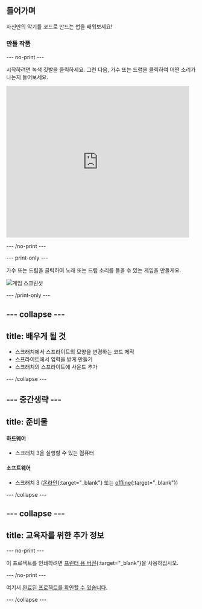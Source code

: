 ## 들어가며

자신만의 악기를 코드로 만드는 법을 배워보세요!

### 만들 작품

\--- no-print \---

시작하려면 녹색 깃발을 클릭하세요. 그런 다음, 가수 또는 드럼을 클릭하여 어떤 소리가 나는지 들어보세요.

<div class="scratch-preview">
  <iframe allowtransparency="true" width="485" height="402" src="https://scratch.mit.edu/projects/embed/276872220/?autostart=false" frameborder="0" scrolling="no"></iframe>
</div>

\--- /no-print \---

\--- print-only \---

가수 또는 드럼을 클릭하여 노래 또는 드럼 소리를 들을 수 있는 게임을 만들게요.

![게임 스크린샷](images/demo.png)

\--- /print-only \---

## \--- collapse \---

## title: 배우게 될 것

+ 스크래치에서 스프라이트의 모양을 변경하는 코드 제작
+ 스프라이트에서 입력을 받게 만들기
+ 스크래치의 스프라이트에 사운드 추가

\--- /collapse \---

## \--- 중간생략 \---

## title: 준비물

#### 하드웨어

+ 스크래치 3을 실행할 수 있는 컴퓨터

#### 소프트웨어

+ 스크래치 3 ([온라인](https://rpf.io/scratchon){:target="_blank"} 또는 [offline](https://rpf.io/scratchoff){:target="_blank"})

\--- /collapse \---

## \--- collapse \---

## title: 교육자를 위한 추가 정보

\--- no-print \---

이 프로젝트를 인쇄하려면 [프린터 용 버전](https://projects.raspberrypi.org/ko-KR/projects/rock-band/print){:target="_blank"}을 사용하십시오.

\--- /no-print \---

여기서 [완료된 프로젝트를 확인할 수 있습니다](https://rpf.io/p/ko-KR/rock-band-get).

\--- /collapse \---